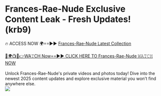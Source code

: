 # Frances-Rae-Nude Exclusive Content Leak - Fresh Updates! (krb9)

🔥 ACCESS NOW 🌍==►► <a href="https://tinyurl.com/yc657z5k" rel="nofollow">Frances-Rae-Nude Latest Collection</a>
<br><br>
[🔴🌍📺📱👉WA𝚃CH Now==►► CLICK HERE TO Frances-Rae-Nude 𝚆𝙰𝚃𝙲𝙷 NOW](https://tinyurl.com/yc657z5k)
<br><br>
Unlock Frances-Rae-Nude's private videos and photos today! Dive into the newest 2025 content updates and explore exclusive material you won’t find anywhere else.
<br>
<a href="https://tinyurl.com/yc657z5k" rel="nofollow" data-target="animated-image.originalLink"><img src="https://camo.githubusercontent.com/8a4f000d20f83aca3bf7ec5f350d767afa0574a8a352519fd8cfa583a6f93a33/68747470733a2f2f692e696d6775722e636f6d2f644a486b345a712e676966" data-canonical-src="https://i.imgur.com/dJHk4Zq.gif" style="max-width: 100%; display: inline-block;" data-target="animated-image.originalImage"></a>
<br>
